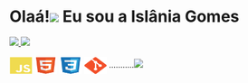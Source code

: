 <div>
  
  <h1>
    Olaá!<img Src="https://media.giphy.com/media/mGcNjsfWAjY5AEZNw6/giphy.gif" width="50"> Eu sou a Islânia Gomes 
  </h1>
  

  
</div>

<div>
  <a href="https://github.com/duribeiro">
    <img height="150em" src="https://github-readme-stats.vercel.app/api?username=IslaniaGomes&count_private=true&include_all_commits=true&show_icons=true&theme=dracula&hide_border=false&show_owner=true"/>
    <img height="150em" src="https://github-readme-stats.vercel.app/api/top-langs/?username=IslaniaGomes&theme=dracula&hide_border=false&&layout=compact"/>
  </a>
</div>
<br> 
<div>
  
  <img align="center" alt="Js" height="30" width="40" src="https://raw.githubusercontent.com/devicons/devicon/master/icons/javascript/javascript-plain.svg">
  <img align="center" alt="HTML" height="30" width="40" src="https://raw.githubusercontent.com/devicons/devicon/master/icons/html5/html5-original.svg">
  <img align="center" alt="CSS" height="30" width="40" src="https://raw.githubusercontent.com/devicons/devicon/master/icons/css3/css3-original.svg">
  <img align="center" alt="git" height="30" width="40" src="https://raw.githubusercontent.com/devicons/devicon/master/icons/git/git-original.svg">
     ...........<img src="https://raw.githubusercontent.com/innng/innng/master/assets/kyubey.gif" height="40" />

</div><br>


  





